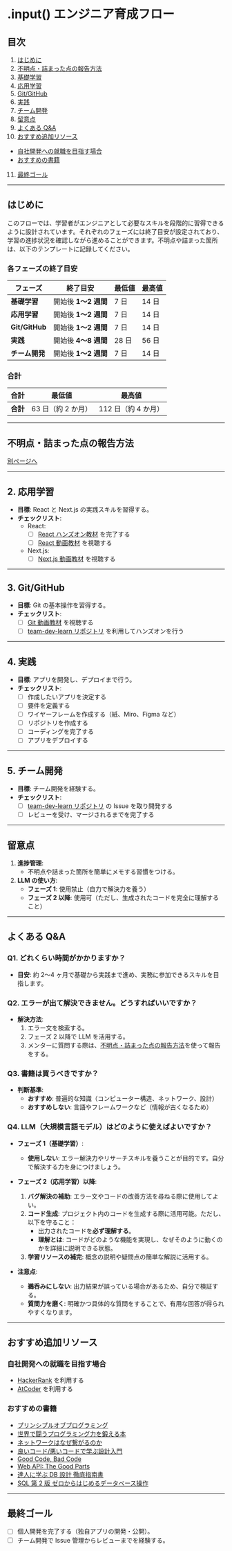 # .input() エンジニア育成フロー

## 目次

1. [はじめに](#はじめに)
2. [不明点・詰まった点の報告方法](/docs/issue.md)
3. [基礎学習](#1-基礎学習)
4. [応用学習](#2-応用学習)
5. [Git/GitHub](#3-gitgithub)
6. [実践](#4-実践)
7. [チーム開発](#5-チーム開発)
8. [留意点](#留意点)
9. [よくある Q&A](#よくあるqa)
10. [おすすめ追加リソース](#おすすめ追加リソース)

- [自社開発への就職を目指す場合](#自社開発への就職を目指す場合)
- [おすすめの書籍](#おすすめの書籍)

11. [最終ゴール](#最終ゴール)

---

## はじめに

このフローでは、学習者がエンジニアとして必要なスキルを段階的に習得できるように設計されています。それぞれのフェーズには終了目安が設定されており、学習の進捗状況を確認しながら進めることができます。不明点や詰まった箇所は、以下のテンプレートに記録してください。

### **各フェーズの終了目安**

| フェーズ       | 終了目安             | 最低値 | 最高値 |
| -------------- | -------------------- | ------ | ------ |
| **基礎学習**   | 開始後 **1〜2 週間** | 7 日   | 14 日  |
| **応用学習**   | 開始後 **1〜2 週間** | 7 日   | 14 日  |
| **Git/GitHub** | 開始後 **1〜2 週間** | 7 日   | 14 日  |
| **実践**       | 開始後 **4〜8 週間** | 28 日  | 56 日  |
| **チーム開発** | 開始後 **1〜2 週間** | 7 日   | 14 日  |

### **合計**

| **合計** | **最低値**         | **最高値**          |
| -------- | ------------------ | ------------------- |
| **合計** | 63 日（約 2 か月） | 112 日（約 4 か月） |

---

## 不明点・詰まった点の報告方法

[別ページへ](/docs/issue.md)

---

## 2. 応用学習

- **目標**: React と Next.js の実践スキルを習得する。
- **チェックリスト**:
  - React:
    - [ ] [React ハンズオン教材](https://mosya.dev/react) を完了する
    - [ ] [React 動画教材](https://www.youtube.com/watch?v=15WLMqnkPsE&list=PLwM1-TnN_NN6fUhOoZyU4iZiwhLyISopO) を視聴する
  - Next.js:
    - [ ] [Next.js 動画教材](https://www.youtube.com/watch?v=eEP7CLqnRr0&list=PLT5klp7W4r8T0sf5EbgOtkna44hHgVxae) を視聴する

---

## 3. Git/GitHub

- **目標**: Git の基本操作を習得する。
- **チェックリスト**:
  - [ ] [Git 動画教材](https://www.youtube.com/watch?v=WHwuNP4kalU) を視聴する
  - [ ] [team-dev-learn リポジトリ](https://github.com/junjun-1345/team-dev-learn) を利用してハンズオンを行う

---

## 4. 実践

- **目標**: アプリを開発し、デプロイまで行う。
- **チェックリスト**:
  - [ ] 作成したいアプリを決定する
  - [ ] 要件を定義する
  - [ ] ワイヤーフレームを作成する（紙、Miro、Figma など）
  - [ ] リポジトリを作成する
  - [ ] コーディングを完了する
  - [ ] アプリをデプロイする

---

## 5. チーム開発

- **目標**: チーム開発を経験する。
- **チェックリスト**:
  - [ ] [team-dev-learn リポジトリ](https://github.com/junjun-1345/team-dev-learn) の Issue を取り開発する
  - [ ] レビューを受け、マージされるまでを完了する

---

## 留意点

1. **進捗管理**:
   - 不明点や詰まった箇所を簡単にメモする習慣をつける。
2. **LLM の使い方**:
   - **フェーズ 1**: 使用禁止（自力で解決力を養う）
   - **フェーズ 2 以降**: 使用可（ただし、生成されたコードを完全に理解すること）

---

## よくある Q&A

### Q1. どれくらい時間がかかりますか？

- **目安**: 約 2〜4 ヶ月で基礎から実践まで進め、実務に参加できるスキルを目指します。

### Q2. エラーが出て解決できません。どうすればいいですか？

- **解決方法**:
  1. エラー文を検索する。
  2. フェーズ 2 以降で LLM を活用する。
  3. メンターに質問する際は、[不明点・詰まった点の報告方法](#不明点・詰まった点の報告方法)を使って報告をする。

### Q3. 書籍は買うべきですか？

- **判断基準**:
  - **おすすめ**: 普遍的な知識（コンピューター構造、ネットワーク、設計）
  - **おすすめしない**: 言語やフレームワークなど（情報が古くなるため）

### Q4. LLM（大規模言語モデル）はどのように使えばよいですか？

- **フェーズ 1（基礎学習）**:
  - **使用しない**: エラー解決力やリサーチスキルを養うことが目的です。自分で解決する力を身につけましょう。
- **フェーズ 2（応用学習）以降**:

  1. **バグ解決の補助**: エラー文やコードの改善方法を尋ねる際に使用してよい。
  2. **コード生成**: プロジェクト内のコードを生成する際に活用可能。ただし、以下を守ること：
     - 出力されたコードを**必ず理解する**。
     - **理解とは**: コードがどのような機能を実現し、なぜそのように動くのかを詳細に説明できる状態。
  3. **学習リソースの補完**: 概念の説明や疑問点の簡単な解説に活用する。

- **注意点**:
  - **鵜呑みにしない**: 出力結果が誤っている場合があるため、自分で検証する。
  - **質問力を磨く**: 明確かつ具体的な質問をすることで、有用な回答が得られやすくなります。

---

## おすすめ追加リソース

### 自社開発への就職を目指す場合

- [HackerRank](https://www.hackerrank.com/) を利用する
- [AtCoder](https://atcoder.jp/) を利用する

### おすすめの書籍

- [プリンシプルオブプログラミング](https://amzn.to/3VgvKDx)
- [世界で闘うプログラミング力を鍛える本](https://amzn.to/3ZuxTOq)
- [ネットワークはなぜ繋がるのか](https://amzn.to/4eWhDtU)
- [良いコード/悪いコードで学ぶ設計入門](https://amzn.to/4157qZ3)
- [Good Code, Bad Code](https://amzn.to/3COeBup)
- [Web API: The Good Parts](https://amzn.to/4ga6IOt)
- [達人に学ぶ DB 設計 徹底指南書](https://amzn.to/49bdVvr)
- [SQL 第 2 版 ゼロからはじめるデータベース操作](https://amzn.to/4fQsbvV)

---

## 最終ゴール

- [ ] 個人開発を完了する（独自アプリの開発・公開）。
- [ ] チーム開発で Issue 管理からレビューまでを経験する。
